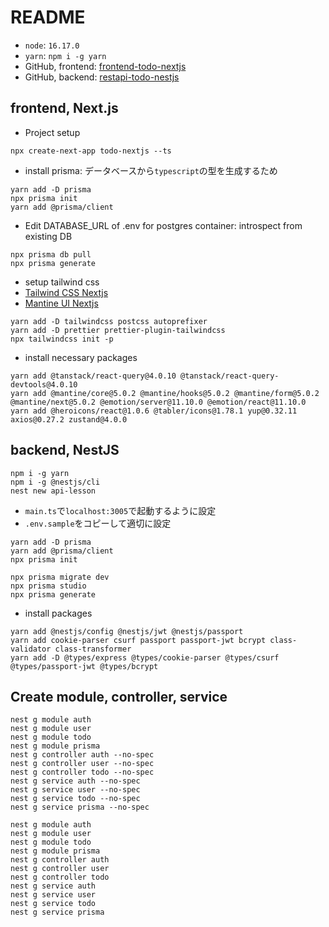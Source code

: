 # README

- `node`: `16.17.0`
- `yarn`: `npm i -g yarn`
- GitHub, frontend: [frontend-todo-nextjs](https://github.com/GomaGoma676/frontend-todo-nextjs)
- GitHub, backend: [restapi-todo-nestjs](https://github.com/GomaGoma676/restapi-todo-nestjs)

## frontend, Next.js

- Project setup

```shell
npx create-next-app todo-nextjs --ts
```

- install prisma: データベースから`typescript`の型を生成するため

```shell
yarn add -D prisma
npx prisma init
yarn add @prisma/client
```

- Edit DATABASE_URL of .env for postgres container:
  introspect from existing DB

```shell
npx prisma db pull
npx prisma generate
```

- setup tailwind css
- [Tailwind CSS Nextjs](https://tailwindcss.com/docs/guides/nextjs)
- [Mantine UI Nextjs](https://mantine.dev/guides/next/)

```shell
yarn add -D tailwindcss postcss autoprefixer
yarn add -D prettier prettier-plugin-tailwindcss
npx tailwindcss init -p
```

- install necessary packages

```shell
yarn add @tanstack/react-query@4.0.10 @tanstack/react-query-devtools@4.0.10
yarn add @mantine/core@5.0.2 @mantine/hooks@5.0.2 @mantine/form@5.0.2 @mantine/next@5.0.2 @emotion/server@11.10.0 @emotion/react@11.10.0
yarn add @heroicons/react@1.0.6 @tabler/icons@1.78.1 yup@0.32.11 axios@0.27.2 zustand@4.0.0
```

## backend, NestJS

```shell
npm i -g yarn
npm i -g @nestjs/cli
nest new api-lesson
```

- `main.ts`で`localhost:3005`で起動するように設定
- `.env.sample`をコピーして適切に設定

```shell
yarn add -D prisma
yarn add @prisma/client
npx prisma init
```

```shell
npx prisma migrate dev
npx prisma studio
npx prisma generate
```

- install packages

```shell
yarn add @nestjs/config @nestjs/jwt @nestjs/passport 
yarn add cookie-parser csurf passport passport-jwt bcrypt class-validator class-transformer
yarn add -D @types/express @types/cookie-parser @types/csurf @types/passport-jwt @types/bcrypt
```

## Create module, controller, service

```shell
nest g module auth
nest g module user
nest g module todo
nest g module prisma
nest g controller auth --no-spec
nest g controller user --no-spec
nest g controller todo --no-spec
nest g service auth --no-spec
nest g service user --no-spec
nest g service todo --no-spec
nest g service prisma --no-spec
```

```shell
nest g module auth
nest g module user
nest g module todo
nest g module prisma
nest g controller auth
nest g controller user
nest g controller todo
nest g service auth
nest g service user
nest g service todo
nest g service prisma
```

